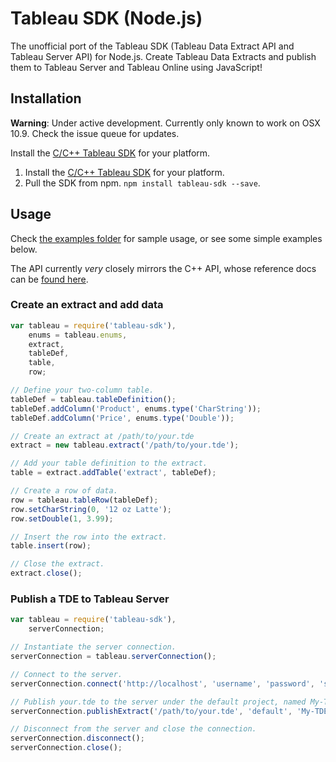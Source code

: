 Tableau SDK (Node.js)
=====================

The unofficial port of the Tableau SDK (Tableau Data Extract API and Tableau
Server API) for Node.js. Create Tableau Data Extracts and publish them to
Tableau Server and Tableau Online using JavaScript!


## Installation

__Warning__: Under active development. Currently only known to work on OSX 10.9.
Check the issue queue for updates.

Install the [C/C++ Tableau SDK](https://onlinehelp.tableau.com/current/api/sdk/en-us/help.htm#SDK/tableau_sdk_installing.htm)
for your platform.

1. Install the [C/C++ Tableau SDK](https://onlinehelp.tableau.com/current/api/sdk/en-us/help.htm#SDK/tableau_sdk_installing.htm)
   for your platform.
1. Pull the SDK from npm. `npm install tableau-sdk --save`.


## Usage

Check [the examples folder](/tableau-mkt/node-tableau-sdk/tree/master/examples)
for sample usage, or see some simple examples below.

The API currently _very_ closely mirrors the C++ API, whose reference docs can
be [found here](https://onlinehelp.tableau.com/current/api/sdk/en-us/SDK/C++/html/index.html).

### Create an extract and add data
```javascript
var tableau = require('tableau-sdk'),
    enums = tableau.enums,
    extract,
    tableDef,
    table,
    row;

// Define your two-column table.
tableDef = tableau.tableDefinition();
tableDef.addColumn('Product', enums.type('CharString'));
tableDef.addColumn('Price', enums.type('Double'));

// Create an extract at /path/to/your.tde
extract = new tableau.extract('/path/to/your.tde');

// Add your table definition to the extract.
table = extract.addTable('extract', tableDef);

// Create a row of data.
row = tableau.tableRow(tableDef);
row.setCharString(0, '12 oz Latte');
row.setDouble(1, 3.99);

// Insert the row into the extract.
table.insert(row);

// Close the extract.
extract.close();
```

### Publish a TDE to Tableau Server
```javascript
var tableau = require('tableau-sdk'),
    serverConnection;

// Instantiate the server connection.
serverConnection = tableau.serverConnection();

// Connect to the server.
serverConnection.connect('http://localhost', 'username', 'password', 'siteId');

// Publish your.tde to the server under the default project, named My-TDE.
serverConnection.publishExtract('/path/to/your.tde', 'default', 'My-TDE', false);

// Disconnect from the server and close the connection.
serverConnection.disconnect();
serverConnection.close();
```
